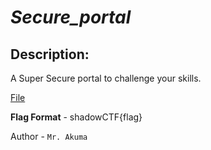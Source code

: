
# _Secure_portal_
## Description:
A Super Secure portal to challenge your skills.

[File](https://drive.google.com/file/d/1pKXWpeWDjg38yLaWa8kNx9UWSROfmHdQ/view?usp=sharing)

**Flag Format** - shadowCTF{flag}

Author - `Mr. Akuma`

